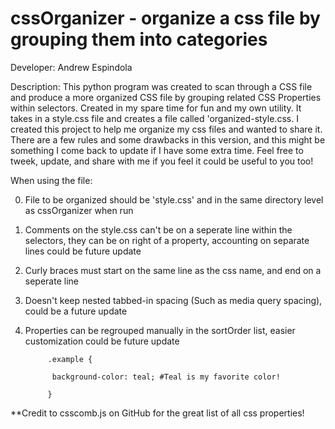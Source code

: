 # cssOrganizer - organize a css file by grouping them into categories
Developer: Andrew Espindola

Description:
This python program was created to scan through a CSS file and produce a more organized CSS file by grouping related
CSS Properties within selectors. Created in my spare time for fun and my own utility. It takes in a style.css file and
creates a file called 'organized-style.css. I created this project to help me organize my css files and wanted to share it.
There are a few rules and some drawbacks in this version, and this might be something I come back to update if I have some extra time.
Feel free to tweek, update, and share with me if you feel it could be useful to you too!
            
When using the file:

0) File to be organized should be 'style.css' and in the same directory level as cssOrganizer when run
1) Comments on the style.css can't be on a seperate line within the selectors, they can be on right of a property, accounting on separate lines could be future update
2) Curly braces must start on the same line as the css name, and end on a seperate line
3) Doesn't keep nested tabbed-in spacing (Such as media query spacing), could be a future update
4) Properties can be regrouped manually in the sortOrder list, easier customization could be future update

            .example {

             background-color: teal; #Teal is my favorite color!

            }


**Credit to csscomb.js on GitHub for the great list of all css properties!
